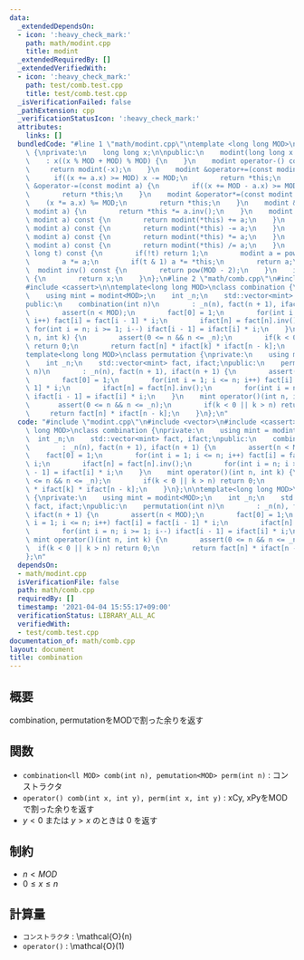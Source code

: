 ```yaml
---
data:
  _extendedDependsOn:
  - icon: ':heavy_check_mark:'
    path: math/modint.cpp
    title: modint
  _extendedRequiredBy: []
  _extendedVerifiedWith:
  - icon: ':heavy_check_mark:'
    path: test/comb.test.cpp
    title: test/comb.test.cpp
  _isVerificationFailed: false
  _pathExtension: cpp
  _verificationStatusIcon: ':heavy_check_mark:'
  attributes:
    links: []
  bundledCode: "#line 1 \"math/modint.cpp\"\ntemplate <long long MOD>\nclass modint\
    \ {\nprivate:\n    long long x;\n\npublic:\n    modint(long long x = 0)\n    \
    \    : x((x % MOD + MOD) % MOD) {\n    }\n    modint operator-() const {\n   \
    \     return modint(-x);\n    }\n    modint &operator+=(const modint a) {\n  \
    \      if((x += a.x) >= MOD) x -= MOD;\n        return *this;\n    }\n    modint\
    \ &operator-=(const modint a) {\n        if((x += MOD - a.x) >= MOD) x -= MOD;\n\
    \        return *this;\n    }\n    modint &operator*=(const modint a) {\n    \
    \    (x *= a.x) %= MOD;\n        return *this;\n    }\n    modint &operator/=(const\
    \ modint a) {\n        return *this *= a.inv();\n    }\n    modint operator+(const\
    \ modint a) const {\n        return modint(*this) += a;\n    }\n    modint operator-(const\
    \ modint a) const {\n        return modint(*this) -= a;\n    }\n    modint operator*(const\
    \ modint a) const {\n        return modint(*this) *= a;\n    }\n    modint operator/(const\
    \ modint a) const {\n        return modint(*this) /= a;\n    }\n    modint pow(long\
    \ long t) const {\n        if(!t) return 1;\n        modint a = pow(t >> 1);\n\
    \        a *= a;\n        if(t & 1) a *= *this;\n        return a;\n    }\n  \
    \  modint inv() const {\n        return pow(MOD - 2);\n    }\n    int val() const\
    \ {\n        return x;\n    }\n};\n#line 2 \"math/comb.cpp\"\n#include <vector>\n\
    #include <cassert>\n\ntemplate<long long MOD>\nclass combination {\nprivate:\n\
    \    using mint = modint<MOD>;\n    int _n;\n    std::vector<mint> fact, ifact;\n\
    public:\n    combination(int n)\n        : _n(n), fact(n + 1), ifact(n + 1) {\n\
    \        assert(n < MOD);\n        fact[0] = 1;\n        for(int i = 1; i <= n;\
    \ i++) fact[i] = fact[i - 1] * i;\n        ifact[n] = fact[n].inv();\n       \
    \ for(int i = n; i >= 1; i--) ifact[i - 1] = ifact[i] * i;\n    }\n    mint operator()(int\
    \ n, int k) {\n        assert(0 <= n && n <= _n);\n        if(k < 0 || k > n)\
    \ return 0;\n        return fact[n] * ifact[k] * ifact[n - k];\n    }\n};\n\n\
    template<long long MOD>\nclass permutation {\nprivate:\n    using mint = modint<MOD>;\n\
    \    int _n;\n    std::vector<mint> fact, ifact;\npublic:\n    permutation(int\
    \ n)\n        : _n(n), fact(n + 1), ifact(n + 1) {\n        assert(n < MOD);\n\
    \        fact[0] = 1;\n        for(int i = 1; i <= n; i++) fact[i] = fact[i -\
    \ 1] * i;\n        ifact[n] = fact[n].inv();\n        for(int i = n; i >= 1; i--)\
    \ ifact[i - 1] = ifact[i] * i;\n    }\n    mint operator()(int n, int k) {\n \
    \       assert(0 <= n && n <= _n);\n        if(k < 0 || k > n) return 0;\n   \
    \     return fact[n] * ifact[n - k];\n    }\n};\n"
  code: "#include \"modint.cpp\"\n#include <vector>\n#include <cassert>\n\ntemplate<long\
    \ long MOD>\nclass combination {\nprivate:\n    using mint = modint<MOD>;\n  \
    \  int _n;\n    std::vector<mint> fact, ifact;\npublic:\n    combination(int n)\n\
    \        : _n(n), fact(n + 1), ifact(n + 1) {\n        assert(n < MOD);\n    \
    \    fact[0] = 1;\n        for(int i = 1; i <= n; i++) fact[i] = fact[i - 1] *\
    \ i;\n        ifact[n] = fact[n].inv();\n        for(int i = n; i >= 1; i--) ifact[i\
    \ - 1] = ifact[i] * i;\n    }\n    mint operator()(int n, int k) {\n        assert(0\
    \ <= n && n <= _n);\n        if(k < 0 || k > n) return 0;\n        return fact[n]\
    \ * ifact[k] * ifact[n - k];\n    }\n};\n\ntemplate<long long MOD>\nclass permutation\
    \ {\nprivate:\n    using mint = modint<MOD>;\n    int _n;\n    std::vector<mint>\
    \ fact, ifact;\npublic:\n    permutation(int n)\n        : _n(n), fact(n + 1),\
    \ ifact(n + 1) {\n        assert(n < MOD);\n        fact[0] = 1;\n        for(int\
    \ i = 1; i <= n; i++) fact[i] = fact[i - 1] * i;\n        ifact[n] = fact[n].inv();\n\
    \        for(int i = n; i >= 1; i--) ifact[i - 1] = ifact[i] * i;\n    }\n   \
    \ mint operator()(int n, int k) {\n        assert(0 <= n && n <= _n);\n      \
    \  if(k < 0 || k > n) return 0;\n        return fact[n] * ifact[n - k];\n    }\n\
    };\n"
  dependsOn:
  - math/modint.cpp
  isVerificationFile: false
  path: math/comb.cpp
  requiredBy: []
  timestamp: '2021-04-04 15:55:17+09:00'
  verificationStatus: LIBRARY_ALL_AC
  verifiedWith:
  - test/comb.test.cpp
documentation_of: math/comb.cpp
layout: document
title: combination
---
```


## 概要

combination, permutationをMODで割った余りを返す

## 関数
* `combination<ll MOD> comb(int n), pemutation<MOD> perm(int n)` : コンストラクタ
* `operator() comb(int x, int y), perm(int x, int y)` : xCy, xPyをMODで割った余りを返す
* $y < 0$ または $y > x$ のときは $0$ を返す

## 制約
* $n < MOD$
* $0 \leq x \leq n$

## 計算量
* `コンストラクタ` : \mathcal{O}(n)
* `operator()` : \mathcal{O}(1)